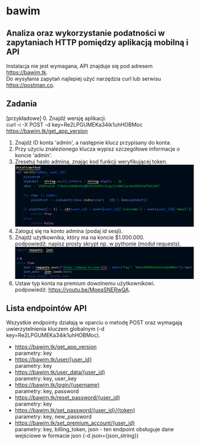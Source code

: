 # bawim
## Analiza oraz wykorzystanie podatności w zapytaniach HTTP pomiędzy aplikacją mobilną i API
Instalacja nie jest wymagana, API znajduje się pod adresem https://bawim.tk.  
Do wysyłania zapytań najlepiej użyć narzędzia curl lub serwisu https://postman.co.

## Zadania
[przykładowe] 0. Znajdź wersję aplikacji.  
curl -i -X POST -d key=Re2LPGUMEKa34ik1uhHOBMoc https://bawim.tk/get_app_version

1. Znajdź ID konta 'admin', a następnie klucz przypisany do konta.
2. Przy użyciu znalezionego klucza wypisz szczegółowe informacje o koncie 'admin'.
3. Zresetuj hasło admina, znając kod funkcji weryfikującej token.  
![alt text](https://github.com/matih123/bawim/blob/main/verify.png)  
4. Zaloguj się na konto admina (podaj id sesji).  
5. Znajdź użytkownika, który ma na koncie $1.000.000.  
podpowiedź: napisz prosty skrypt np. w pythonie (moduł requests).  
![alt text](https://github.com/matih123/bawim/blob/main/requests.png)  
6. Ustaw typ konta na premium dowolnemu użytkownikowi.  
podpowiedź: https://youtu.be/MpeaSNERwQA.

## Lista endpointów API

Wszystkie endpointy działają w oparciu o metodę POST oraz wymagają uwierzytelnienia kluczem globalnym (-d key=Re2LPGUMEKa34ik1uhHOBMoc). 

* https://bawim.tk/get_app_version  
parametry: key   
* https://bawim.tk/user/{user_id}  
parametry: key  
* https://bawim.tk/user_data/{user_id}  
parametry: key, user_key  
* https://bawim.tk/login/{username}  
parametry: key, password  
* https://bawim.tk/reset_password/{user_id}  
parametry: key  
* https://bawim.tk/set_password/{user_id}/{token}  
parametry: key, new_password  
* https://bawim.tk/set_premium_account/{user_id}  
parametry: key, billing_token, json - ten endpoint obsługuje dane wejściowe w formacie json (-d json={json_string})  
